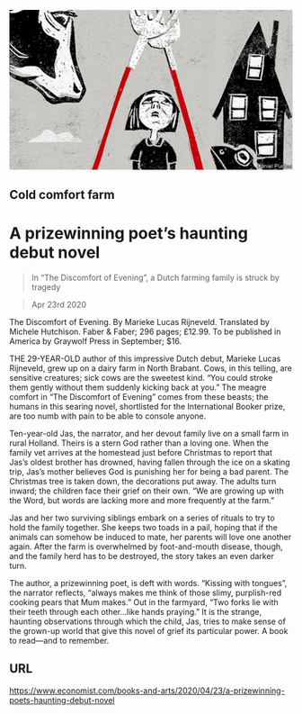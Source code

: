 ![](./images/20200425_BKD002_0.jpg)

## Cold comfort farm

# A prizewinning poet’s haunting debut novel

> In “The Discomfort of Evening”, a Dutch farming family is struck by tragedy

> Apr 23rd 2020

The Discomfort of Evening. By Marieke Lucas Rijneveld. Translated by Michele Hutchison. Faber & Faber; 296 pages; £12.99. To be published in America by Graywolf Press in September; $16.

THE 29-YEAR-OLD author of this impressive Dutch debut, Marieke Lucas Rijneveld, grew up on a dairy farm in North Brabant. Cows, in this telling, are sensitive creatures; sick cows are the sweetest kind. “You could stroke them gently without them suddenly kicking back at you.” The meagre comfort in “The Discomfort of Evening” comes from these beasts; the humans in this searing novel, shortlisted for the International Booker prize, are too numb with pain to be able to console anyone.

Ten-year-old Jas, the narrator, and her devout family live on a small farm in rural Holland. Theirs is a stern God rather than a loving one. When the family vet arrives at the homestead just before Christmas to report that Jas’s oldest brother has drowned, having fallen through the ice on a skating trip, Jas’s mother believes God is punishing her for being a bad parent. The Christmas tree is taken down, the decorations put away. The adults turn inward; the children face their grief on their own. “We are growing up with the Word, but words are lacking more and more frequently at the farm.”

Jas and her two surviving siblings embark on a series of rituals to try to hold the family together. She keeps two toads in a pail, hoping that if the animals can somehow be induced to mate, her parents will love one another again. After the farm is overwhelmed by foot-and-mouth disease, though, and the family herd has to be destroyed, the story takes an even darker turn.

The author, a prizewinning poet, is deft with words. “Kissing with tongues”, the narrator reflects, “always makes me think of those slimy, purplish-red cooking pears that Mum makes.” Out in the farmyard, “Two forks lie with their teeth through each other…like hands praying.” It is the strange, haunting observations through which the child, Jas, tries to make sense of the grown-up world that give this novel of grief its particular power. A book to read—and to remember.

## URL

https://www.economist.com/books-and-arts/2020/04/23/a-prizewinning-poets-haunting-debut-novel
